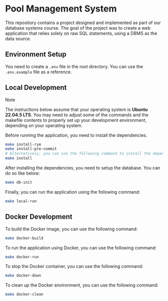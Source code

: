 # Pool Management System

This repository contains a project designed and implemented as part of our database systems course. The goal of the project was to create a web application that relies solely on raw SQL statements, using a DBMS as the data source.

## Environment Setup

You need to create a `.env` file in the root directory. You can use the `.env.example` file as a reference.

## Local Development

> [!NOTE]
> The instructions below assume that your operating system is **Ubuntu 22.04.5 LTS**. You may need to adjust some of the commands and the makefile contents to properly set up your development environment, depending on your operating system.

Before running the application, you need to install the dependencies.

```bash
make install-rye
make install-pre-commit
# Alternatively, you can use the following command to install the dependencies:
make install
```

After installing the dependencies, you need to setup the database. You can do so like below:

```bash
make db-init
```

Finally, you can run the application using the following command:

```bash
make local-run
```

## Docker Development

To build the Docker image, you can use the following command:

```bash
make docker-build
```

To run the application using Docker, you can use the following command:

```bash
make docker-run
```

To stop the Docker container, you can use the following command:

```bash
make docker-down
```

To clean up the Docker environment, you can use the following command:

```bash
make docker-clean
```

